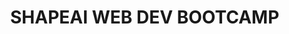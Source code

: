 
# SHAPEAI WEB DEV BOOTCAMP
<!DOCTYPE html>
<html>
  <head>
    <meta charset="utf-8">
    <title>web dev project</title>
    <link href="style.css" ref="stylesheet" type ="text/css" />
    <style>
      *{
      box-sizing:border box;
      }
      body{
      margin:0px;
      padding:opx;
      font:poppins;
      }
      #main{
      width:100%;
      height : 50vh;
      position : relative;
      }
      nav{
      display : flex;
      justify-content : space-around;
      align-item : center;
      top : 0;
      left : 0;
      width : 100%;
      background color : cyan;
      }
      .menu
      {
      list-style:none;
      display : flex;
      }
      .menu li a{
      height : 40px;
      line-height : 43px;
      margin : 3px;
      padding : 0px 22px;
      display : flex;
      font-size:1em;
      text-transform:uppercase;
      font-weight : 500;
      letter-spacing: 1px;
      color : grey;
      }
      
    </style>
  </head>        
  <body>
    <section id="main">
      <nav>
        <ul class="menu">
          <li><a href="https://in.linkedin.com/company/shapeai">LinkedIn</a></li>
          <li><a href="https://www.instagram.com/shape.ai/?hl=en">Instagram</a></li>
          <li><a href="https://www.youtube.com/channel/UCTUvDLTW9meuDXWcbmISPdA">YouTube</a></li>
          <li><a href="https://github.com/shapeai">GitHub</a></li>
        </ul>
      </nav>
    </section>
  </body>
    </html>
